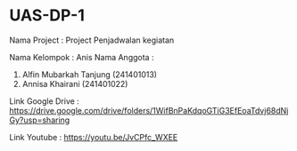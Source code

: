 # UAS-DP-1

Nama Project  : Project Penjadwalan kegiatan

Nama Kelompok : Anis
Nama Anggota  : 
1. Alfin Mubarkah Tanjung (241401013)
2. Annisa Khairani (241401022)

Link Google Drive : https://drive.google.com/drive/folders/1WifBnPaKdqoGTiG3EfEoaTdvj68dNjGy?usp=sharing

Link Youtube :
https://youtu.be/JvCPfc_WXEE
